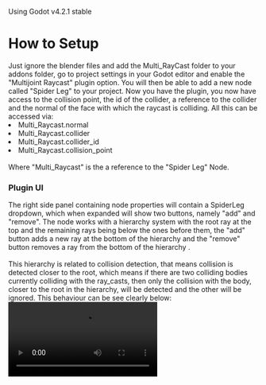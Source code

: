 Using Godot v4.2.1 stable
<br>
<h1>How to Setup</h1>
Just ignore the blender files and add the Multi_RayCast folder to your addons folder, go to project settings in your Godot editor and enable the "Multijoint Raycast" plugin option. You will then be able to add a new node called "Spider Leg" to your project. Now you have the plugin, you now have access to the collision point, the id of the collider, a reference to the collider and the normal of the face with which the raycast is colliding. All this can be accessed via:
<li>Multi_Raycast.normal</li>
<li>Multi_Raycast.collider</li>
<li>Multi_Raycast.collider_id</li>
<li>Multi_Raycast.collision_point</li>
<br>
Where "Multi_Raycast" is the a reference to the "Spider Leg" Node.
<h3>Plugin UI</h3>
The right side panel containing node properties will contain a SpiderLeg dropdown, which when expanded will show two buttons, namely "add" and "remove". The node works with a hierarchy system with the root ray at the top and the remaining rays being below the ones before them, the "add" button adds a new ray at the bottom of the hierarchy and the "remove" button removes a ray from the bottom of the hierarchy . 
<br>
<br>
This hierarchy is related to collision detection, that means collision is detected closer to the root, which means if there are two colliding bodies currently colliding with the ray_casts, then only the collision with the body, closer to the root in the hierarchy, will be detected and the other will be ignored. This behaviour can be see clearly below:
<br>
<video src="https://github.com/user-attachments/assets/7197525c-3053-471c-a36a-7d33d0d74ea1"></video>


